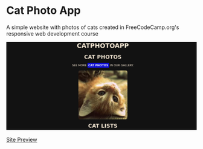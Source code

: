 <h1>Cat Photo App</h1>

<p>A simple website with photos of cats created in FreeCodeCamp.org's responsive web development course</p>

![Print do site](./assets/photordm.png)

[Site Preview](https://moacirrochadev.github.io/catphotoapp/)
